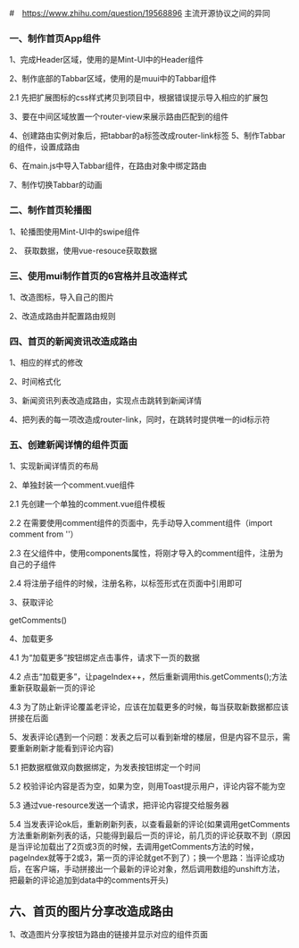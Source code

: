 #　https://www.zhihu.com/question/19568896 主流开源协议之间的异同


### 一、制作首页App组件
1、完成Header区域，使用的是Mint-UI中的Header组件

2、制作底部的Tabbar区域，使用的是muui中的Tabbar组件

  2.1  先把扩展图标的css样式拷贝到项目中，根据错误提示导入相应的扩展包

3、要在中间区域放置一个router-view来展示路由匹配到的组件

4、创建路由实例对象后，把tabbar的a标签改成router-link标签
5、制作Tabbar的组件，设置成路由

6、在main.js中导入Tabbar组件，在路由对象中绑定路由

7、制作切换Tabbar的动画

### 二、制作首页轮播图
1、轮播图使用Mint-UI中的swipe组件

2、 获取数据，使用vue-resouce获取数据

### 三、使用mui制作首页的6宫格并且改造样式
1、改造图标，导入自己的图片

2、改造成路由并配置路由规则


### 四、首页的新闻资讯改造成路由
1、相应的样式的修改

2、时间格式化

3、新闻资讯列表改造成路由，实现点击跳转到新闻详情

4、把列表的每一项改造成router-link，同时，在跳转时提供唯一的id标示符


### 五、创建新闻详情的组件页面
1、实现新闻详情页的布局

2、单独封装一个comment.vue组件

  2.1  先创建一个单独的comment.vue组件模板

  2.2  在需要使用comment组件的页面中，先手动导入comment组件（import comment from ''）

  2.3  在父组件中，使用components属性，将刚才导入的comment组件，注册为自己的子组件

  2.4  将注册子组件的时候，注册名称，以标签形式在页面中引用即可

3、获取评论

  getComments()

4、加载更多

  4.1  为“加载更多”按钮绑定点击事件，请求下一页的数据

  4.2  点击“加载更多”，让pageIndex++，然后重新调用this.getComments();方法重新获取最新一页的评论

  4.3  为了防止新评论覆盖老评论，应该在加载更多的时候，每当获取新数据都应该拼接在后面


5、发表评论(遇到一个问题：发表之后可以看到新增的楼层，但是内容不显示，需要重新刷新才能看到评论内容)

   5.1  把数据框做双向数据绑定，为发表按钮绑定一个时间

   5.2  校验评论内容是否为空，如果为空，则用Toast提示用户，评论内容不能为空

   5.3  通过vue-resource发送一个请求，把评论内容提交给服务器
   
   5.4  当发表评论ok后，重新刷新列表，以查看最新的评论(如果调用getComments方法重新刷新列表的话，只能得到最后一页的评论，前几页的评论获取不到（原因是当评论加载出了2页或3页的时候，去调用getComments方法的时候，pageIndex就等于2或3，第一页的评论就get不到了）；换一个思路：当评论成功后，在客户端，手动拼接出一个最新的评论对象，然后调用数组的unshift方法，把最新的评论追加到data中的comments开头)
  

   ## 六、首页的图片分享改造成路由
   1、改造图片分享按钮为路由的链接并显示对应的组件页面